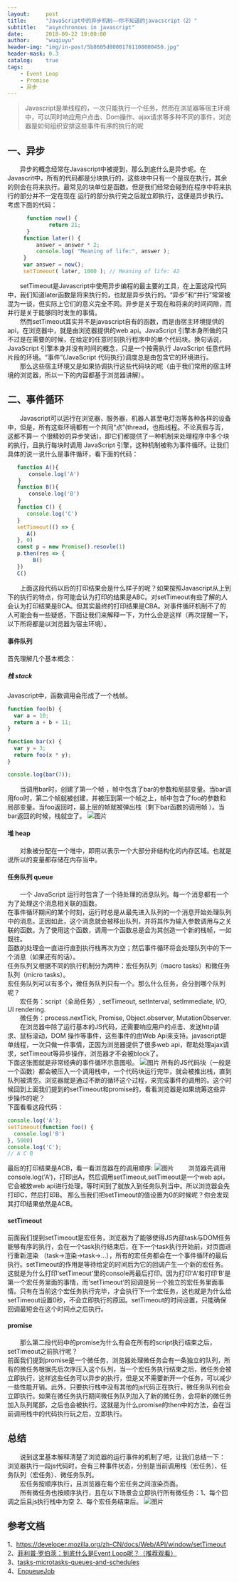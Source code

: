 ```yaml
---
layout:     post
title:      "JavaScript中的异步机制——你不知道的javacscript（2）"
subtitle:   "asynchronous in javascript"
date:       2018-09-22 19:00:00
author:     "wuqiuyu"
header-img: "img/in-post/5b8605d80001761108000450.jpg"
header-mask: 0.3
catalog:    true
tags:
    - Event Loop
    - Promise
    - 异步
---
```



>Javascript是单线程的，一次只能执行一个任务，然而在浏览器等宿主环境中，可以同时响应用户点击、Dom操作、ajax请求等多种不同的事件，浏览器是如何组织安排这些事件有序的执行的呢<br>

## 一、异步
&emsp;&emsp;异步的概念经常在Javascript中被提到，那么到底什么是异步呢。在Javascrit中，所有的代码都是分块执行的，这些块中只有一个是现在执行，其余的则会在将来执行。最常见的块单位是函数。但是我们经常会碰到在程序中将来执行的部分并不一定在现在 运行的部分执行完之后就立即执行，这便是异步执行。考虑下面的代码：
```javascript
      function now() {
             return 21;
      }
     function later() {
         answer = answer * 2;
         console.log( "Meaning of life:", answer );
     }
     var answer = now();
     setTimeout( later, 1000 ); // Meaning of life: 42
```
&emsp;&emsp;setTimeout是Javascript中使用异步编程的最主要的工具，在上面这段代码中，我们知道later函数是将来执行的，也就是异步执行的。“异步”和“并行”常常被混为一谈，但实际上它们的意义完全不同。异步是关于现在和将来的时间间隙，而并行是关于能够同时发生的事情。<br>
&emsp;&emsp;然而setTimeout其实并不是javascript自有的函数，而是由宿主环境提供的api，在浏览器中，就是由浏览器提供的web api。JavaScript 引擎本身所做的只 不过是在需要的时候，在给定的任意时刻执行程序中的单个代码块。换句话说，JavaScript 引擎本身并没有时间的概念，只是一个按需执行 JavaScript 任意代码 片段的环境。“事件”(JavaScript 代码执行)调度总是由包含它的环境进行。<br>
&emsp;&emsp;那么这些宿主环境又是如果协调执行这些代码块的呢（由于我们常用的宿主环境的浏览器，所以一下的内容都基于浏览器讲解）。
## 二、事件循环
&emsp;&emsp;Javascript可以运行在浏览器，服务器，机器人甚至电灯泡等各种各样的设备中，但是，所有这些环境都有一个共同“点”(thread，也指线程。不论真假与否，这都不算一 个很精妙的异步笑话)，即它们都提供了一种机制来处理程序中多个块的执行，且执行每块时调用 JavaScript 引擎，这种机制被称为事件循环。让我们具体的说一说什么是事件循环，看下面的代码：
```javascript
   function A(){
　　　　console.log('A')
　　}
   function B(){
　　　　console.log('B')
　　}
   function C() {
      console.log('C')
   }
   setTimeout(() => {
      A()
   }, 0)
   const p = new Promise().resovle(1)
   p.then(res => {
        B()
   })
   C()

```
&emsp;&emsp;上面这段代码以后的打印结果会是什么样子的呢？如果按照Javascript从上到下的执行的特点，你可能会认为打印的结果是ABC。对setTimeout有些了解的人会认为打印结果是BCA。但其实最终的打印结果是CBA。对事件循环机制不了的人可能会有一些疑惑，下面让我们来解释一下，为什么会是这样（再次提醒一下，以下所将都是以浏览器为宿主环境）。
#### 事件队列
首先理解几个基本概念：
##### 栈 stack
Javascript中，函数调用会形成了一个栈帧。
```javascript
function foo(b) {
  var a = 10;
  return a + b + 11;
}

function bar(x) {
  var y = 3;
  return foo(x * y);
}

console.log(bar(7));
```
&emsp;&emsp;当调用bar时，创建了第一个帧 ，帧中包含了bar的参数和局部变量。当bar调用foo时，第二个帧就被创建，并被压到第一个帧之上，帧中包含了foo的参数和局部变量。当foo返回时，最上层的帧就被弹出栈（剩下bar函数的调用帧 ）。当bar返回的时候，栈就空了。
![图片](../img/in-post/callStack.png)
#### 堆 heap
&emsp;&emsp;对象被分配在一个堆中，即用以表示一个大部分非结构化的内存区域。也就是说所以的变量都存储在内存当中。
#### 任务队列 queue
&emsp;&emsp;一个 JavaScript 运行时包含了一个待处理的消息队列。每一个消息都有一个为了处理这个消息相关联的函数。<br>
在事件循环期间的某个时刻，运行时总是从最先进入队列的一个消息开始处理队列中的消息。正因如此，这个消息就会被移出队列，并将其作为输入参数调用与之关联的函数。为了使用这个函数，调用一个函数总是会为其创造一个新的栈帧，一如既往。<br>
函数的处理会一直进行直到执行栈再次为空；然后事件循环将会处理队列中的下一个消息（如果还有的话）。<br>
任务队列又根据不同的执行机制分为两种：宏任务队列（macro tasks）和微任务队列（micro tasks）。<br>
宏任务队列可以有多个，微任务队列只有一个。那么什么任务，会分到哪个队列呢？<br>
&emsp;&emsp;宏任务：script（全局任务）, setTimeout, setInterval, setImmediate, I/O, UI rendering.<br>
&emsp;&emsp;微任务：process.nextTick, Promise, Object.observer, MutationObserver.<br>
&emsp;&emsp;在浏览器中除了运行基本的JS代码，还需要响应用户的点击、发送http请求、鼠标滚动，DOM 操作等事件，这些事件的由Web Api来支持。javascript是单线程，一次只做一件事情，正因为浏览器提供了很多web api，帮助处理ajax请求，setTimeout等异步操作，浏览器才不会被block了。<br>
下面这张图就是非常经典的事件循环示意图啦。
![图片](https://wsvincent.com/assets/images/javascript-event-loop/eventLoop.png)
所有的JS代码块（一般是一个函数）都会被压入一个调用栈中，一个代码块运行完毕，就会被推出栈，直到队列被清空。浏览器就是通过不断的循环这个过程，来完成事件的调用的。这个时候回到上面我们提到的setTimeout和promise的，看看浏览器是如果统筹这些异步操作的呢？<br>
下面看看这段代码：
```javascript
console.log('A');
setTimeout(function foo() {
  console.log('B')
}, 5000)
console.log('C');
// A C B
```
最后的打印结果是ACB，看一看浏览器在的调用顺序:
![图片](../img/in-post/callstack1.png)
&emsp;&emsp;浏览器先调用console.log('A')，打印出A，然后调用setTimeout,setTimeout是一个web api，它会被放web api进行处理，等时间到了就放入到任务队列当中。所以浏览器会先打印C，然后打印B。
那么当我们把setTimeout的值设置为0的时候呢？你会发现其打印结果依然是ACB。
#### setTimeout
前面我们提到setTimeout是宏任务，浏览器为了能够使得JS内部task与DOM任务能够有序的执行，会在一个task执行结束后，在下一个task执行开始前，对页面进行重新渲染 （task->渲染->task->...），所有的宏任务都会在一个事件循环的最后执行。setTimeout的作用是等待给定的时间后为它的回调产生一个新的宏任务。这就是为什么打印‘setTimeout’里的console再最后打印。因为打印‘A'和打印‘B’是第一个宏任务里面的事情，而‘setTimeout’的回调是另一个独立的宏任务里面事情。只有在当前这个宏任务执行完毕，才会执行下一个宏任务，这也就是为什么给setTimeout设置0秒，不会立即执行的原因。setTimeout的时间设置，只能确保回调最短会在这个时间点之后执行。<br>
#### promise
&emsp;&emsp;那么第二段代码中的promise为什么有会在所有的script执行结束之后，setTimeout之前执行呢？<br>
前面我们提到promise是一个微任务，浏览器处理微任务会有一条独立的队列，所有的微任务根据先后次序压入这个队列，当一个宏任务执行结束之后，微任务会被立即执行，这样这些任务可以异步的执行，但是又不需要新开一个任务，可以减少一些性能开销。此外，只要执行栈中没有其他的js代码正在执行，微任务队列也会立即执行。如果在微任务执行期间微任务队列加入了新的微任务，会将新的微任务加入队列尾部，之后也会被执行。这就是为什么promise的then中的方法，会在当前调用栈中的代码执行玩之后，立即执行。
## 总结
&emsp;&emsp;说到这里基本解释清楚了浏览器的运行事件的机制了吧，让我们总结一下：
浏览器执行一段js代码时，会有三种事件状态，分别是当前调用栈（宏任务）、任务队列（宏任务）、微任务队列。<br>
&emsp;&emsp;宏任务按顺序执行，且浏览器在每个宏任务之间渲染页面。<br>
&emsp;&emsp;所有微任务也按顺序执行，且在以下场景会立即执行所有微任务：1、每个回调之后且js执行栈中为空 2、每个宏任务结束后。
![图片](../img/in-post/callstack2.png)

## 参考文档
1、<a href="https://developer.mozilla.org/zh-CN/docs/Web/API/window/setTimeout">https://developer.mozilla.org/zh-CN/docs/Web/API/window/setTimeout</a><br>
2、<a href="https://www.youtube.com/watch?v=8aGhZQkoFbQ">菲利普·罗伯茨：到底什么是Event Loop呢？（推荐观看）
</a><br>
3、<a href="https://jakearchibald.com/2015/tasks-microtasks-queues-and-schedules/
">tasks-microtasks-queues-and-schedules
</a><br>
4、<a href="http://www.ecma-international.org/ecma-262/6.0/#sec-performpromisethen">EnqueueJob</a>
